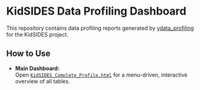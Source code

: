 # KidSIDES Data Profiling Dashboard

This repository contains data profiling reports generated by [ydata_profiling](https://github.com/ydataai/ydata-profiling) for the KidSIDES project.

## How to Use

- **Main Dashboard:**  
  Open [`KidSIDES_Complete_Profile.html`](./KidSIDES_Complete_Profile.html) for a menu-driven, interactive overview of all tables.

